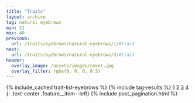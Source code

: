 ```yaml
---
title: "Traits"
layout: archive
tag: natural eyebrows
min: 21
max: 40
previous:
  url: /traits/eyebrows/natural-eyebrows/1/#trait
next:
  url: /traits/eyebrows/natural-eyebrows/3/#trait
header:
  overlay_image: /assets/images/cover.jpg
  overlay_filter: rgba(0, 0, 0, 0.5)
---
```

{% include_cached trait-list-eyebrows %}
{% include tag-results %}
[1](/traits/eyebrows/natural-eyebrows/1/#trait) 2 [3](/traits/eyebrows/natural-eyebrows/3/#trait) [4](/traits/eyebrows/natural-eyebrows/4/#trait) 
{: .text-center .feature__item--left}
{% include post_pagination.html %}
